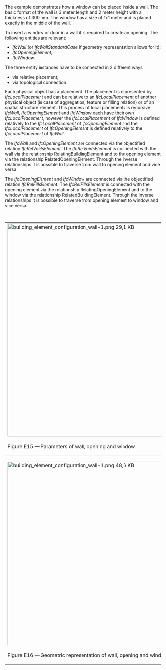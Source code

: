 ﻿The example demonstrates how a window can be placed inside a wall. The basic format of the wall is 3 meter length and 2 meter height with a thickness of 300 mm. The window has a size of 1x1 meter and is placed exactly in the middle of the wall.

To insert a window or door in a wall it is required to create an opening. The following entities are relevant:

*  _IfcWall_ (or _IfcWallStandardCase_ if geometry representation allows for it); 
*  _IfcOpeningElement;_ 
*  _IfcWindow._ 

The three entity instances have to be connected in 2 different ways

* via relative placement; 
* via topological connection. 

Each physical object has a placement. The placement is represented by _IfcLocalPlacement_ and can be relative to an _IfcLocalPlacement_ of another physical object (in case of aggregation, feature or filling relation) or of an spatial structure element. This process of local placements is recursive. _IfcWall_, _IfcOpeningElement_ and _IfcWindow_ each have their own _IfcLocalPlacement_, however the _IfcLocalPlacement_ of _IfcWindow_ is defined relatively to the _IfcLocalPlacement_ of _IfcOpeningElement_ and the _IfcLocalPlacement_ of _IfcOpeningElement_ is defined relatively to the _IfcLocalPlacement_ of _IfcWall_.

The _IfcWall_ and _IfcOpeningElement_ are connected via the objectified relation _IfcRelVoidsElement_. The _IfcRelVoidsElement_ is connected with the wall via the relationship RelatingBuildingElement and to the opening element via the relationship RelatedOpeningElement. Through the inverse relationships it is possible to traverse from wall to opening element and vice versa.

The _IfcOpeningElement_ and _IfcWindow_ are connected via the objectified relation _IfcRelFillsElement_. The _IfcRelFillsElement_ is connected with the opening element via the relationship RelatingOpeningElement and to the window via the relationship RelatedBuildingElement. Through the inverse relationships it is possible to traverse from opening element to window and vice versa.

&nbsp;

<table summary="wall example">
        <tr>
          <td>
            <img src="fig/building_element_configuration_wall-1.png" width="526" height="690" alt="building_element_configuration_wall-1.png 29,1 KB">
          </td>
          <td style=" vertical-align:bottom;">
            <p>
              The Figure E15 shows the parameters used for creating the example data set.
            </p>
            <ul class="std">
              <li class="std">
                <a class="listing-link" href="ifc/building_element_configuration_wall.ifc.htm" target="info">Wall standard case with
                opening and window with hyperlinks</a>
              </li>
              <li class="std">
                <a class="listing-link" href="ifc/building_element_configuration_wall.ifc" target="info">Wall standard case with
                opening and window source file</a>
              </li>
            </ul>
          </td>
        </tr>
        <tr>
          <td>
            <p class="figure">
              Figure E15 &mdash; Parameters of wall, opening and window
            </p>
          </td>
          <td>
            &nbsp;
          </td>
        </tr>
    </table>

<table summary="wall example">
        <tr>
          <td>
            <img src="fig/building_element_configuration_wall-2.png" width="846" height="594" alt="building_element_configuration_wall-1.png 48,6 KB">
          </td>
          <td style=" vertical-align:bottom;">
            <p>
              The Figure E16 shows the geometric representation of the example data set.
            </p>
          </td>
        </tr>
        <tr>
          <td>
            <p class="figure">
              Figure E16 &mdash; Geometric representation of wall, opening and window
            </p>
          </td>
          <td>
            &nbsp;
          </td>
        </tr>			
      </table>